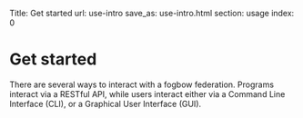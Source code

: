Title: Get started
url: use-intro
save_as: use-intro.html
section: usage
index: 0

# Get started

There are several ways to interact with a fogbow federation. Programs interact via a RESTful API, while users interact either via a Command Line Interface (CLI), or a Graphical User Interface (GUI).
